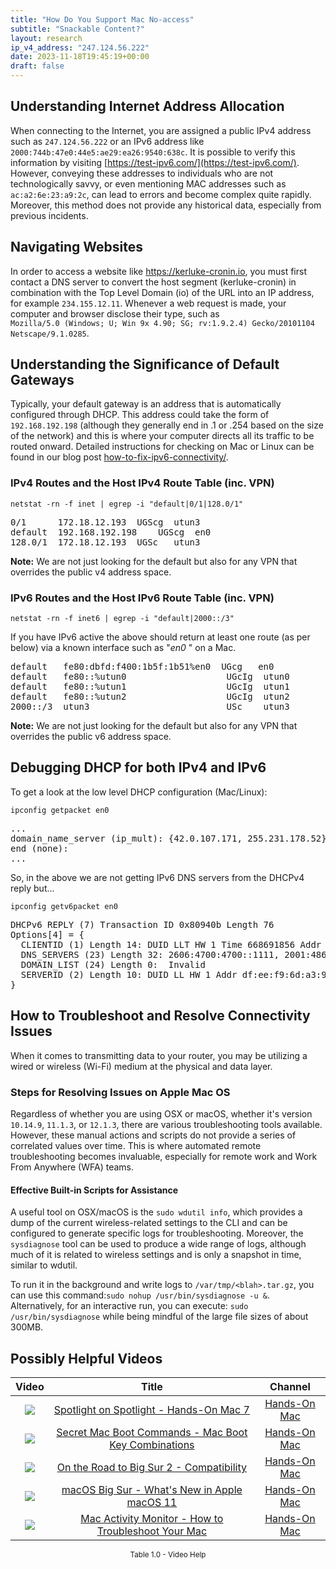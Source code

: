 ```yaml
---
title: "How Do You Support Mac No-access"
subtitle: "Snackable Content?"
layout: research
ip_v4_address: "247.124.56.222"
date: 2023-11-18T19:45:19+00:00
draft: false
---
```


## Understanding Internet Address Allocation

When connecting to the Internet, you are assigned a public IPv4 address such as ```247.124.56.222``` or an IPv6 address like ```2000:744b:47e0:44e5:ae29:ea26:9540:638c```. It is possible to verify this information by visiting [https://test-ipv6.com/](https://test-ipv6.com/). However, conveying these addresses to individuals who are not technologically savvy, or even mentioning MAC addresses such as ```ac:a2:6e:23:a9:2c```, can lead to errors and become complex quite rapidly. Moreover, this method does not provide any historical data, especially from previous incidents.
## Navigating Websites
In order to access a website like https://kerluke-cronin.io, you must first contact a DNS server to convert the host segment (kerluke-cronin) in combination with the Top Level Domain (io) of the URL into an IP address, for example ```234.155.12.11```. Whenever a web request is made, your computer and browser disclose their type, such as <br>```Mozilla/5.0 (Windows; U; Win 9x 4.90; SG; rv:1.9.2.4) Gecko/20101104 Netscape/9.1.0285```.
## Understanding the Significance of Default Gateways
Typically, your default gateway is an address that is automatically configured through DHCP. This address could take the form of ```192.168.192.198``` (although they generally end in .1 or .254 based on the size of the network) and this is where your computer directs all its traffic to be routed onward. Detailed instructions for checking on Mac or Linux can be found in our blog post [how-to-fix-ipv6-connectivity/](/blog/how-to-fix-ipv6-connectivity/).
### IPv4 Routes and the Host IPv4 Route Table (inc. VPN)
```netstat -rn -f inet | egrep -i "default|0/1|128.0/1"```

<pre>
0/1      172.18.12.193  UGScg  utun3
default  192.168.192.198    UGScg  en0
128.0/1  172.18.12.193  UGSc   utun3</pre>

**Note:** We are not just looking for the default but also for any VPN that overrides the public v4 address space.

### IPv6 Routes and the Host IPv6 Route Table (inc. VPN)
```netstat -rn -f inet6 | egrep -i "default|2000::/3"```

If you have IPv6 active the above should return at least one route (as per below) via a known interface such as "_en0_ " on a Mac. 

<pre>
default   fe80:dbfd:f400:1b5f:1b51%en0  UGcg   en0
default   fe80::%utun0                   UGcIg  utun0
default   fe80::%utun1                   UGcIg  utun1
default   fe80::%utun2                   UGcIg  utun2
2000::/3  utun3                          USc    utun3</pre>

**Note:** We are not just looking for the default but also for any VPN that overrides the public v6 address space.
<br>

## Debugging DHCP for both IPv4 and IPv6

To get a look at the low level DHCP configuration (Mac/Linux): 

```ipconfig getpacket en0```

<pre>
...
domain_name_server (ip_mult): {42.0.107.171, 255.231.178.52}
end (none):
...</pre>

So, in the above we are not getting IPv6 DNS servers from the DHCPv4 reply but...

```ipconfig getv6packet en0```

<pre>
DHCPv6 REPLY (7) Transaction ID 0x80940b Length 76
Options[4] = {
  CLIENTID (1) Length 14: DUID LLT HW 1 Time 668691856 Addr ac:a2:6e:23:a9:2c
  DNS_SERVERS (23) Length 32: 2606:4700:4700::1111, 2001:4860:4860::8844
  DOMAIN_LIST (24) Length 0:  Invalid
  SERVERID (2) Length 10: DUID LL HW 1 Addr df:ee:f9:6d:a3:99
}</pre>




## How to Troubleshoot and Resolve Connectivity Issues

When it comes to transmitting data to your router, you may be utilizing a wired or wireless (Wi-Fi) medium at the physical and data layer.
### Steps for Resolving Issues on Apple Mac OS

Regardless of whether you are using OSX or macOS, whether it's version ```10.14.9```, ```11.1.3```, or ```12.1.3```, there are various troubleshooting tools available. However, these manual actions and scripts do not provide a series of correlated values over time. This is where automated remote troubleshooting becomes invaluable, especially for remote work and Work From Anywhere (WFA) teams.
#### Effective Built-in Scripts for Assistance

A useful tool on OSX/macOS is the ```sudo wdutil info```, which provides a dump of the current wireless-related settings to the CLI and can be configured to generate specific logs for troubleshooting. Moreover, the ```sysdiagnose``` tool can be used to produce a wide range of logs, although much of it is related to wireless settings and is only a snapshot in time, similar to wdutil.

To run it in the background and write logs to ```/var/tmp/<blah>.tar.gz```, you can use this command:```sudo nohup /usr/bin/sysdiagnose -u &```. Alternatively, for an interactive run, you can execute: ```sudo /usr/bin/sysdiagnose``` while being mindful of the large file sizes of about 300MB.
## Possibly Helpful Videos

<link href="/plugins/lity/css/lity.min.css" rel="stylesheet">
<script src="/plugins/lity/js/lity.min.js"></script>
<div class="table1-start"></div>

|Video | Title | Channel |
| :---: | :---: | :---: |
|<a href="https://www.youtube.com/watch?v=RslZ4W1EPqk" data-lity><img src="https://i.ytimg.com/vi/RslZ4W1EPqk/default.jpg" class="img-fluid"></a>|<a href="https://www.youtube.com/watch?v=RslZ4W1EPqk" data-lity>Spotlight on Spotlight - Hands-On Mac 7</a>|<a target="_blank" href="https://www.youtube.com/channel/UCg43DP8MdHVcl4rFK_delBg" >Hands-On Mac</a>|
|<a href="https://www.youtube.com/watch?v=VwNYWAxHCgM" data-lity><img src="https://i.ytimg.com/vi/VwNYWAxHCgM/default.jpg" class="img-fluid"></a>|<a href="https://www.youtube.com/watch?v=VwNYWAxHCgM" data-lity>Secret Mac Boot Commands - Mac Boot Key Combinations</a>|<a target="_blank" href="https://www.youtube.com/channel/UCg43DP8MdHVcl4rFK_delBg" >Hands-On Mac</a>|
|<a href="https://www.youtube.com/watch?v=HEbK-Tignuc" data-lity><img src="https://i.ytimg.com/vi/HEbK-Tignuc/default.jpg" class="img-fluid"></a>|<a href="https://www.youtube.com/watch?v=HEbK-Tignuc" data-lity>On the Road to Big Sur 2 - Compatibility</a>|<a target="_blank" href="https://www.youtube.com/channel/UCg43DP8MdHVcl4rFK_delBg" >Hands-On Mac</a>|
|<a href="https://www.youtube.com/watch?v=JMKi6o9kaZI" data-lity><img src="https://i.ytimg.com/vi/JMKi6o9kaZI/default.jpg" class="img-fluid"></a>|<a href="https://www.youtube.com/watch?v=JMKi6o9kaZI" data-lity>macOS Big Sur - What&#39;s New in Apple macOS 11</a>|<a target="_blank" href="https://www.youtube.com/channel/UCg43DP8MdHVcl4rFK_delBg" >Hands-On Mac</a>|
|<a href="https://www.youtube.com/watch?v=TWzWd_DiaJ0" data-lity><img src="https://i.ytimg.com/vi/TWzWd_DiaJ0/default.jpg" class="img-fluid"></a>|<a href="https://www.youtube.com/watch?v=TWzWd_DiaJ0" data-lity>Mac Activity Monitor - How to Troubleshoot Your Mac</a>|<a target="_blank" href="https://www.youtube.com/channel/UCg43DP8MdHVcl4rFK_delBg" >Hands-On Mac</a>|

<center><small>Table 1.0 - Video Help</small></center>
 <br>
<div class="table1-end"></div>
<script type="text/javascript">
(function() {
    $('div.table1-start').nextUntil('div.table1-end', 'table').addClass('table thead-dark table-striped table-responsive rounded').attr('id', 't1');
    $('#t1').find('thead').addClass('thead-dark');
})();
</script>
